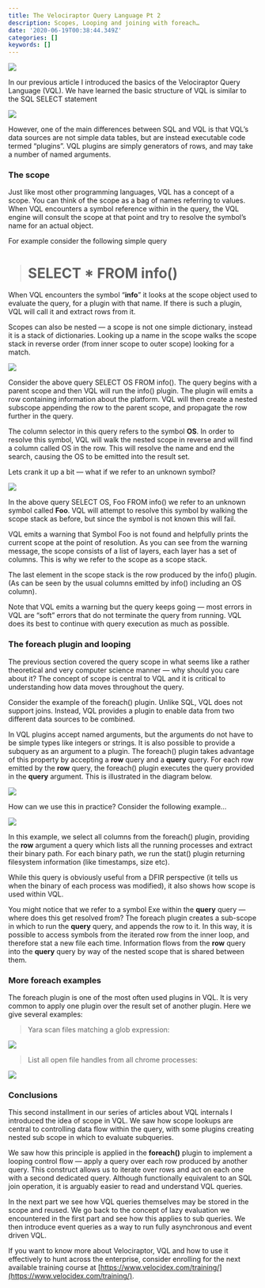 ```yaml
---
title: The Velociraptor Query Language Pt 2
description: Scopes, Looping and joining with foreach…
date: '2020-06-19T00:38:44.349Z'
categories: []
keywords: []
---
```


![](../img/0rLy01O0JHT3Kp57q.jpg)

In our previous article I introduced the basics of the Velociraptor Query Language (VQL). We have learned the basic structure of VQL is similar to the SQL SELECT statement

![](../img/06-m6txTbGOzeIqrJ.png)

However, one of the main differences between SQL and VQL is that VQL’s data sources are not simple data tables, but are instead executable code termed “plugins”. VQL plugins are simply generators of rows, and may take a number of named arguments.

### The scope

Just like most other programming languages, VQL has a concept of a scope. You can think of the scope as a bag of names referring to values. When VQL encounters a symbol reference within in the query, the VQL engine will consult the scope at that point and try to resolve the symbol’s name for an actual object.

For example consider the following simple query
> # SELECT * FROM info()

When VQL encounters the symbol “**info**” it looks at the scope object used to evaluate the query, for a plugin with that name. If there is such a plugin, VQL will call it and extract rows from it.

Scopes can also be nested — a scope is not one simple dictionary, instead it is a stack of dictionaries. Looking up a name in the scope walks the scope stack in reverse order (from inner scope to outer scope) looking for a match.

![](../img/1IXt3ZEGZDVlbk1nUGQYQVw.png)

Consider the above query SELECT OS FROM info(). The query begins with a parent scope and then VQL will run the info() plugin. The plugin will emits a row containing information about the platform. VQL will then create a nested subscope appending the row to the parent scope, and propagate the row further in the query.

The column selector in this query refers to the symbol **OS**. In order to resolve this symbol, VQL will walk the nested scope in reverse and will find a column called OS in the row. This will resolve the name and end the search, causing the OS to be emitted into the result set.

Lets crank it up a bit — what if we refer to an unknown symbol?

![](../img/14NKhmecY8Wu2GTxDcfVn1g.png)

In the above query SELECT OS, Foo FROM info() we refer to an unknown symbol called **Foo**. VQL will attempt to resolve this symbol by walking the scope stack as before, but since the symbol is not known this will fail.

VQL emits a warning that Symbol Foo is not found and helpfully prints the current scope at the point of resolution. As you can see from the warning message, the scope consists of a list of layers, each layer has a set of columns. This is why we refer to the scope as a scope stack.

The last element in the scope stack is the row produced by the info() plugin. (As can be seen by the usual columns emitted by info() including an OS column).

Note that VQL emits a warning but the query keeps going — most errors in VQL are “soft” errors that do not terminate the query from running. VQL does its best to continue with query execution as much as possible.

### The foreach plugin and looping

The previous section covered the query scope in what seems like a rather theoretical and very computer science manner — why should you care about it? The concept of scope is central to VQL and it is critical to understanding how data moves throughout the query.

Consider the example of the foreach() plugin. Unlike SQL, VQL does not support joins. Instead, VQL provides a plugin to enable data from two different data sources to be combined.

In VQL plugins accept named arguments, but the arguments do not have to be simple types like integers or strings. It is also possible to provide a subquery as an argument to a plugin. The foreach() plugin takes advantage of this property by accepting a **row** query and a **query** query. For each row emitted by the **row** query, the foreach() plugin executes the query provided in the **query** argument. This is illustrated in the diagram below.

![](../img/1EMA7RdO2bH0ZBoS3EPTP9A.png)

How can we use this in practice? Consider the following example…

![](../img/1XgdBwQdDL4VHhJAWJGsFEw.png)

In this example, we select all columns from the foreach() plugin, providing the **row** argument a query which lists all the running processes and extract their binary path. For each binary path, we run the stat() plugin returning filesystem information (like timestamps, size etc).

While this query is obviously useful from a DFIR perspective (it tells us when the binary of each process was modified), it also shows how scope is used within VQL.

You might notice that we refer to a symbol Exe within the **query** query — where does this get resolved from? The foreach plugin creates a sub-scope in which to run the **query** query, and appends the row to it. In this way, it is possible to access symbols from the iterated row from the inner loop, and therefore stat a new file each time. Information flows from the **row** query into the **query** query by way of the nested scope that is shared between them.

### More foreach examples

The foreach plugin is one of the most often used plugins in VQL. It is very common to apply one plugin over the result set of another plugin. Here we give several examples:
> Yara scan files matching a glob expression:

![](../img/1bGb_CYsiRQko7ai0mcWaVw.png)
> List all open file handles from all chrome processes:

![](../img/1h8EgsM6ji2Vv1ewQLx5ikQ.png)

### Conclusions

This second installment in our series of articles about VQL internals I introduced the idea of scope in VQL. We saw how scope lookups are central to controlling data flow within the query, with some plugins creating nested sub scope in which to evaluate subqueries.

We saw how this principle is applied in the **foreach()** plugin to implement a looping control flow — apply a query over each row produced by another query. This construct allows us to iterate over rows and act on each one with a second dedicated query. Although functionally equivalent to an SQL join operation, it is arguably easier to read and understand VQL queries.

In the next part we see how VQL queries themselves may be stored in the scope and reused. We go back to the concept of lazy evaluation we encountered in the first part and see how this applies to sub queries. We then introduce event queries as a way to run fully asynchronous and event driven VQL.

If you want to know more about Velociraptor, VQL and how to use it effectively to hunt across the enterprise, consider enrolling for the next available training course at [https://www.velocidex.com/training/](https://www.velocidex.com/training/).
